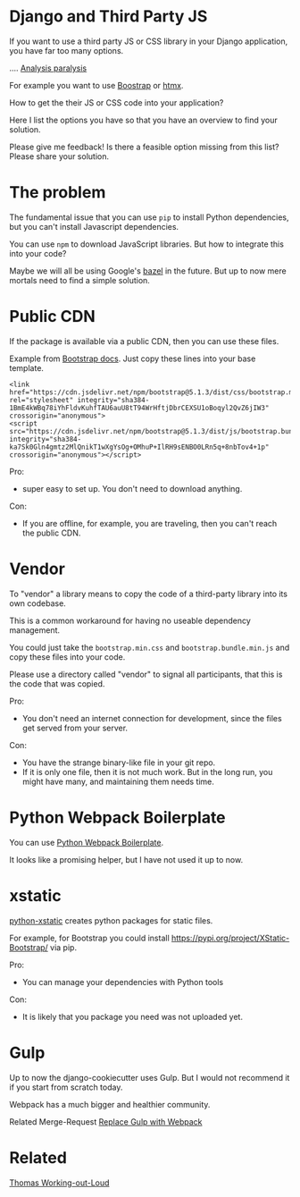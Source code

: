 # Django and Third Party JS

If you want to use a third party JS or CSS library in your Django application,
you have far too many options.

.... [Analysis paralysis](https://en.wikipedia.org/wiki/Analysis_paralysis)

For example you want to use [Boostrap](//getbootstrap.com/) or [htmx](//htmx.org).

How to get the their JS or CSS code into your application?

Here I list the options you have so that you have an overview to find
your solution.

Please give me feedback! Is there a feasible option missing from this list? Please share your solution.

# The problem

The fundamental issue that you can use `pip` to install Python dependencies, but you can't install
Javascript dependencies.

You can use `npm` to download JavaScript libraries. But how to integrate this into your code?

Maybe we will all be using Google's [bazel](https://bazel.build/) in the future. But up to now mere mortals
need to find a simple solution.

# Public CDN

If the package is available via a public CDN, then you can use these files.

Example from [Bootstrap docs](https://getbootstrap.com/docs/5.1/getting-started/download/#cdn-via-jsdelivr). Just copy these
lines into your base template.

```
<link href="https://cdn.jsdelivr.net/npm/bootstrap@5.1.3/dist/css/bootstrap.min.css" rel="stylesheet" integrity="sha384-1BmE4kWBq78iYhFldvKuhfTAU6auU8tT94WrHftjDbrCEXSU1oBoqyl2QvZ6jIW3" crossorigin="anonymous">
<script src="https://cdn.jsdelivr.net/npm/bootstrap@5.1.3/dist/js/bootstrap.bundle.min.js" integrity="sha384-ka7Sk0Gln4gmtz2MlQnikT1wXgYsOg+OMhuP+IlRH9sENBO0LRn5q+8nbTov4+1p" crossorigin="anonymous"></script>
```

Pro:

* super easy to set up. You don't need to download anything.

Con:

* If you are offline, for example, you are traveling, then you can't reach the public CDN.

# Vendor

To "vendor" a library means to copy the code of a third-party library into its own codebase.

This is a common workaround for having no useable dependency management.

You could just take the `bootstrap.min.css` and `bootstrap.bundle.min.js` and copy these
files into your code.

Please use a directory called "vendor" to signal all participants, that this is the code that was copied.

Pro:

* You don't need an internet connection for development, since the files get served from your server.

Con:

* You have the strange binary-like file in your git repo.
* If it is only one file, then it is not much work. But in the long run, you might have many, and maintaining them needs time.

# Python Webpack Boilerplate

You can use [Python Webpack Boilerplate](https://github.com/AccordBox/python-webpack-boilerplate).

It looks like a promising helper, but I have not used it up to now.



# xstatic

[python-xstatic](//xstatic.readthedocs.io/en/latest/) creates python packages for static files.
 
For example, for Bootstrap you could install https://pypi.org/project/XStatic-Bootstrap/ via pip.

Pro:

* You can manage your dependencies with Python tools

Con:

* It is likely that you package you need was not uploaded yet.

# Gulp

Up to now the django-cookiecutter uses Gulp. But I would not recommend it if you start from scratch today.

Webpack has a much bigger and healthier community.

Related Merge-Request [Replace Gulp with Webpack](https://github.com/cookiecutter/cookiecutter-django/pull/3106)


# Related

[Thomas Working-out-Loud](//github.com/guettli/wol)

